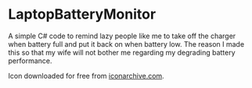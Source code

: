 # LaptopBatteryMonitor
A simple C# code to remind lazy people like me to take off the charger when battery full and put it back on when battery low. The reason I made this so that my wife will not bother me regarding my degrading battery performance.

Icon downloaded for free from [iconarchive.com](https://iconarchive.com/).
